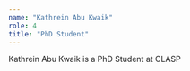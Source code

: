 ```yaml
---
name: "Kathrein Abu Kwaik"
role: 4 
title: "PhD Student"
---
```

Kathrein Abu Kwaik is a PhD Student at CLASP
